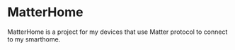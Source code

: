 # MatterHome
MatterHome is a project for my devices that use Matter protocol to connect to my smarthome.
